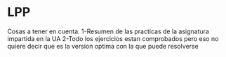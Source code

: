 # LPP
Cosas a tener en cuenta.
1-Resumen de las practicas de la asignatura impartida en la UA
2-Todo los ejercicios estan comprobados pero eso no quiere decir que es la version optima con la que puede resolverse
